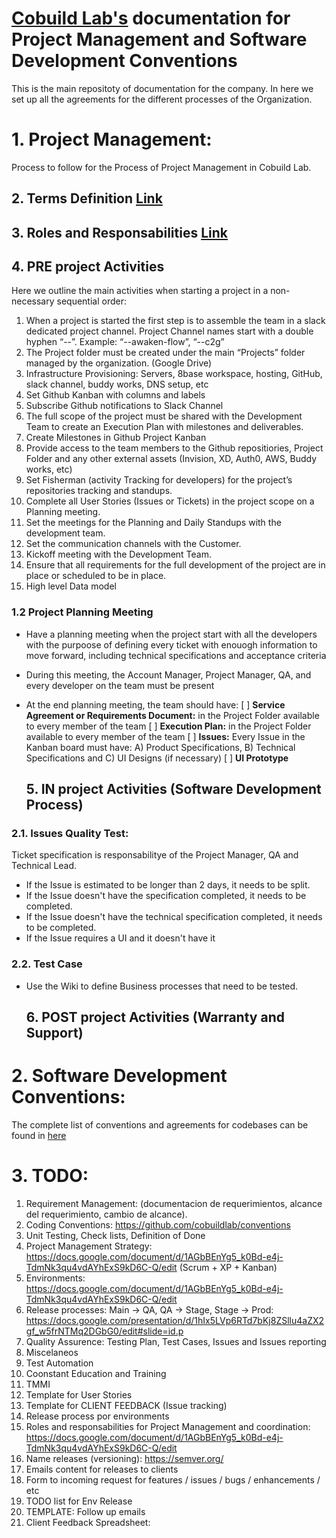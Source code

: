 # [Cobuild Lab's](https://cobuildlab.com) documentation for Project Management and Software Development Conventions

This is the main repositoty of documentation for the company. In here we set up all the agreements for the different processes of the Organization.

# 1. Project Management:

Process to follow for the Process of Project Management in Cobuild Lab.

  ## 2. Terms Definition [Link](/terms.md)

  ## 3. Roles and Responsabilities [Link](/roles.md)

  ## 4. PRE project Activities

Here we outline the main activities when starting a project in a non-necessary sequential order:

1. When a project is started the first step is to assemble the team in a slack dedicated project channel. Project Channel names start with a double hyphen “--”. Example: “--awaken-flow”, “--c2g”
2. The Project folder must be created under the main “Projects” folder managed by the organization. (Google Drive)
3. Infrastructure Provisioning: Servers, 8base workspace, hosting, GitHub, slack channel, buddy works, DNS setup, etc
4. Set Github Kanban with columns and labels
5. Subscribe Github notifications to Slack Channel
6. The full scope of the project must be shared with the Development Team to create an Execution Plan with milestones and deliverables.
7. Create Milestones in Github Project Kanban
8. Provide access to the team members to the Github repositiories, Project Folder and any other external assets (Invision, XD, Auth0, AWS, Buddy works, etc)
9. Set Fisherman (activity Tracking for developers) for the project’s repositories tracking and standups.
10. Complete all User Stories (Issues or Tickets) in the project scope on a Planning meeting.
11. Set the meetings for the Planning and Daily Standups with the development team.
12. Set the communication channels with the Customer.
13. Kickoff meeting with the Development Team.
14. Ensure that all requirements for the full development of the project are in place or scheduled to be in place. 
15. High level Data model

### 1.2 Project Planning Meeting

- Have a planning meeting when the project start with all the developers with the purpoose of defining every ticket with enouogh information to move forward, including technical specifications and acceptance criteria
- During this meeting, the Account Manager, Project Manager, QA, and every developer on the team must be present
- At the end planning meeting, the team should have:
 [ ] **Service Agreement or Requirements Document:** in the Project Folder available to every member of the team
 [ ] **Execution Plan:** in the Project Folder available to every member of the team
 [ ] **Issues:**  Every Issue in the Kanban board must have: A) Product Specifications, B) Technical Specifications and C) UI Designs (if necessary)
 [ ] **UI Prototype**
 
 

  ## 5. IN project Activities (Software Development Process)
  
### 2.1. Issues Quality Test:

Ticket specification is responsabilitye of the Project Manager, QA and Technical Lead.

- If the Issue is estimated to be longer than 2 days, it needs to be split.
- If the Issue doesn't have the specification completed, it needs to be completed.
- If the Issue doesn't have the technical specification completed, it needs to be completed.
- If the Issue requires a UI and it doesn't have it 

### 2.2. Test Case

- Use the Wiki to define Business processes that need to be tested. 



  ## 6. POST project Activities (Warranty and Support)

# 2. Software Development Conventions:

The complete list of conventions and agreements for codebases can be found in [here](https://github.com/cobuildlab/conventions)




# 3. TODO: 

1. Requirement Management: (documentacion de requerimientos, alcance del requerimiento, cambio de alcance).
1. Coding Conventions: https://github.com/cobuildlab/conventions
1. Unit Testing, Check lists, Definition of Done
1. Project Management Strategy: https://docs.google.com/document/d/1AGbBEnYg5_k0Bd-e4j-TdmNk3qu4vdAYhExS9kD6C-Q/edit (Scrum + XP + Kanban)
1. Environments: https://docs.google.com/document/d/1AGbBEnYg5_k0Bd-e4j-TdmNk3qu4vdAYhExS9kD6C-Q/edit 
1. Release processes: Main -> QA, QA -> Stage, Stage -> Prod: https://docs.google.com/presentation/d/1hIx5LVp6RTd7bKj8ZSllu4aZX2gf_w5frNTMq2DGbG0/edit#slide=id.p
1. Quality Assurence: Testing Plan, Test Cases, Issues and Issues reporting
1. Miscelaneos
1. Test Automation
1. Coonstant Education and Training
1. TMMI
2. Template for User Stories
3. Template for CLIENT FEEDBACK (Issue tracking)
4. Release process por environments
5. Roles and responsabilities for Project Management and coordination: https://docs.google.com/document/d/1AGbBEnYg5_k0Bd-e4j-TdmNk3qu4vdAYhExS9kD6C-Q/edit
6. Name releases (versioning): https://semver.org/
7. Emails content for releases to clients
8. Form to incoming request for features / issues / bugs / enhancements / etc
9. TODO list for Env Release
10. TEMPLATE: Follow up emails
11. Client Feedback Spreadsheet:






  
